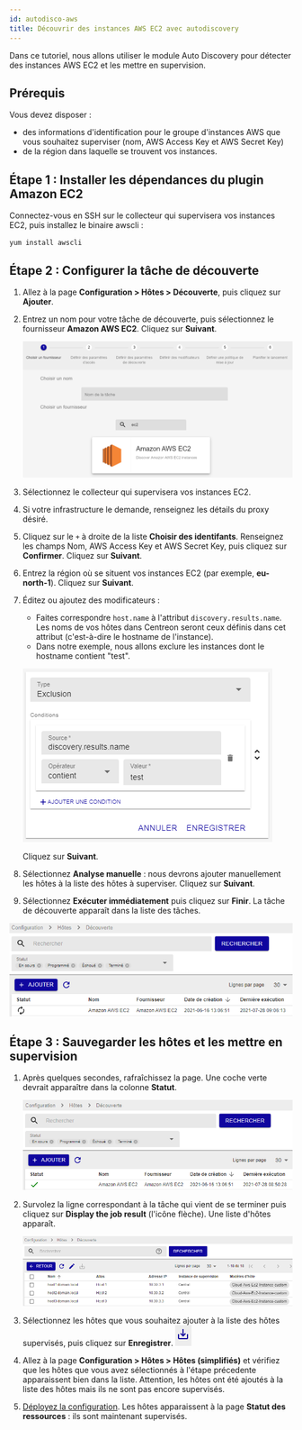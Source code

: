 ```yaml
---
id: autodisco-aws
title: Découvrir des instances AWS EC2 avec autodiscovery
---
```


Dans ce tutoriel, nous allons utiliser le module Auto Discovery pour détecter des instances AWS EC2 et les mettre en supervision.

## Prérequis

Vous devez disposer :

- des informations d'identification pour le groupe d'instances AWS que vous souhaitez superviser (nom, AWS Access Key et AWS Secret Key)
- de la région dans laquelle se trouvent vos instances.

## Étape 1 : Installer les dépendances du plugin Amazon EC2

Connectez-vous en SSH sur le collecteur qui supervisera vos instances EC2, puis installez le binaire awscli :

```shell
yum install awscli
```

## Étape 2 : Configurer la tâche de découverte

1. Allez à la page **Configuration > Hôtes > Découverte**, puis cliquez sur **Ajouter**.

2. Entrez un nom pour votre tâche de découverte, puis sélectionnez le fournisseur **Amazon AWS EC2**. Cliquez sur **Suivant**.

    ![image](../assets/getting-started/aws-provider.png)

3. Sélectionnez le collecteur qui supervisera vos instances EC2.

4. Si votre infrastructure le demande, renseignez les détails du proxy désiré.

5. Cliquez sur le `+` à droite de la liste **Choisir des identifants**. Renseignez les champs Nom, AWS Access Key et AWS Secret Key, 
puis cliquez sur **Confirmer**. Cliquez sur **Suivant**.

6. Entrez la région où se situent vos instances EC2 (par exemple, **eu-north-1**). Cliquez sur **Suivant**.

7. Éditez ou ajoutez des modificateurs :
    - Faites correspondre `host.name` à l'attribut `discovery.results.name`. Les noms de vos hôtes dans Centreon seront ceux définis dans cet attribut (c'est-à-dire le hostname de l'instance).
    - Dans notre exemple, nous allons exclure les instances dont le hostname contient "test".

    ![image](../assets/getting-started/aws-mapper.png)

    Cliquez sur **Suivant**.

8. Sélectionnez **Analyse manuelle** : nous devrons ajouter manuellement les hôtes à la liste des hôtes à superviser. Cliquez sur **Suivant**.

9. Sélectionnez **Exécuter immédiatement** puis cliquez sur **Finir**. La tâche de découverte apparaît dans la liste des tâches.

  ![image](../assets/getting-started/aws-listofjobs.png)

## Étape 3 : Sauvegarder les hôtes et les mettre en supervision

1. Après quelques secondes, rafraîchissez la page. Une coche verte devrait apparaître dans la colonne **Statut**.

    ![image](../assets/getting-started/aws-success.png)

2. Survolez la ligne correspondant à la tâche qui vient de se terminer puis cliquez sur **Display the job result** (l'icône flèche). Une liste d'hôtes apparaît.

   ![image](../assets/getting-started/aws-results.png)

3. Sélectionnez les hôtes que vous souhaitez ajouter à la liste des hôtes supervisés, puis cliquez sur **Enregistrer**. ![image](../assets/getting-started/aws-save.png)

4. Allez à la page **Configuration > Hôtes > Hôtes (simplifiés)** et vérifiez que les hôtes que vous avez sélectionnés à l'étape précedente apparaissent bien dans la liste. Attention, les hôtes ont été ajoutés à la liste des hôtes mais ils ne sont pas encore supervisés.

5. [Déployez la configuration](../monitoring/monitoring-servers/deploying-a-configuration.md). Les hôtes apparaissent à la page **Statut des ressources** : ils sont maintenant supervisés.
